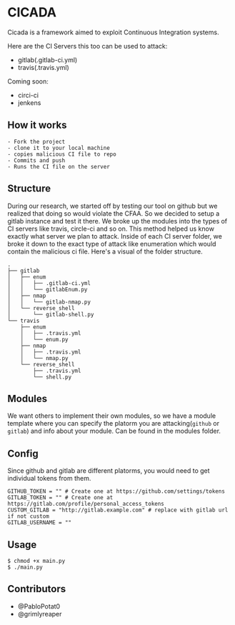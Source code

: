 # CICADA

Cicada is a framework aimed to exploit Continuous Integration systems. 

Here are the CI Servers this too can be used to attack:
- gitlab(.gitlab-ci.yml)
- travis(.travis.yml)

Coming soon:
- circi-ci
- jenkens

## How it works
```
- Fork the project
- clone it to your local machine
- copies malicious CI file to repo
- Commits and push
- Runs the CI file on the server
```

## Structure
During our research, we started off by testing our tool on github but we realized that doing so would violate the CFAA. So we decided to 
setup a gitlab instance and test it there. 
We broke up the modules into the types of CI servers like travis, circle-ci and so on. This method helped us know exactly what server we plan to attack. Inside of each CI server folder, we broke it down to the exact type of attack like enumeration which would contain the malicious ci file. Here's a visual of the folder structure.

```
.
├── gitlab
│   ├── enum
│   │   ├── .gitlab-ci.yml
│   │   └── gitlabEnum.py
│   ├── nmap
│   │   └── gitlab-nmap.py
│   └── reverse_shell
│       └── gitlab-shell.py
└── travis
    ├── enum
    │   ├── .travis.yml
    │   └── enum.py
    ├── nmap
    │   ├── .travis.yml
    │   └── nmap.py
    └── reverse_shell
        ├── .travis.yml
        └── shell.py
```

## Modules

We want others to implement their own modules, so we have a module template where you can specify the platorm you are attacking(`github` or `gitlab`) and info about your module. 
Can be found in the modules folder.


## Config
Since github and gitlab are different platorms, you would need to get individual tokens from them. 

```
GITHUB_TOKEN = "" # Create one at https://github.com/settings/tokens
GITLAB_TOKEN = "" # Create one at https://gitlab.com/profile/personal_access_tokens
CUSTOM_GITLAB = "http://gitlab.example.com" # replace with gitlab url if not custom
GITLAB_USERNAME = ""
```

## Usage

```
$ chmod +x main.py
$ ./main.py
```

## Contributors
 - @PabloPotat0
 - @grimlyreaper
